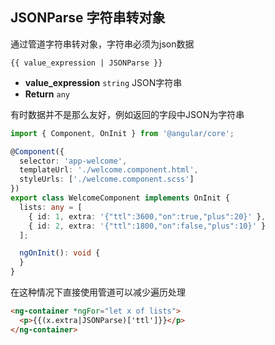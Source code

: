 ## JSONParse 字符串转对象

通过管道字符串转对象，字符串必须为json数据

```
{{ value_expression | JSONParse }}
```

- **value_expression** `string` JSON字符串
- **Return** `any`

有时数据并不是那么友好，例如返回的字段中JSON为字符串

```typescript
import { Component, OnInit } from '@angular/core';

@Component({
  selector: 'app-welcome',
  templateUrl: './welcome.component.html',
  styleUrls: ['./welcome.component.scss']
})
export class WelcomeComponent implements OnInit {
  lists: any = [
    { id: 1, extra: '{"ttl":3600,"on":true,"plus":20}' },
    { id: 2, extra: '{"ttl":1800,"on":false,"plus":10}' }
  ];

  ngOnInit(): void {
  }
}
```

在这种情况下直接使用管道可以减少遍历处理

```html
<ng-container *ngFor="let x of lists">
  <p>{{(x.extra|JSONParse)['ttl']}}</p>
</ng-container>
```